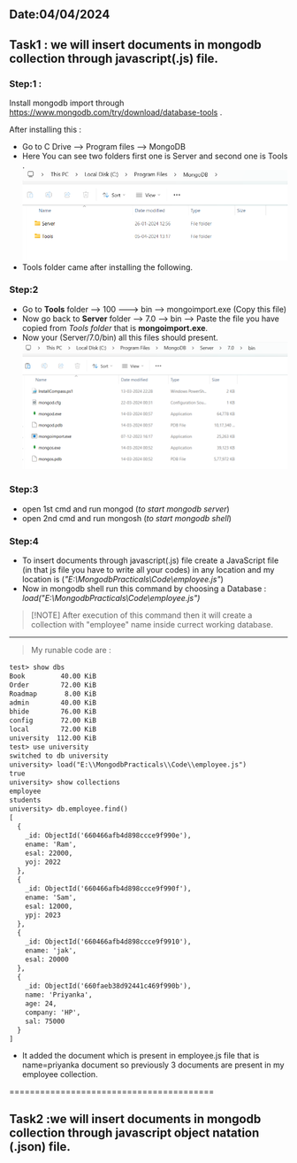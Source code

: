 Date:04/04/2024
---------------

## Task1 : we will insert documents in mongodb collection through javascript(.js) file.

### Step:1 : 
Install mongodb import through https://www.mongodb.com/try/download/database-tools .

After installing this :
- Go to C Drive -->  Program files -->  MongoDB 
- Here You can see two folders first one is Server and  second one is Tools .
![alt text](mongo1tools.png)
- Tools folder came after installing the following.

### Step:2
- Go to **Tools** folder --> 100 ---> bin --> mongoimport.exe (Copy this file) 
- Now go back to **Server** folder --> 7.0 --> bin --> Paste the file you have copied from  _Tools folder_ that is **mongoimport.exe**.
- Now your (Server/7.0/bin)  all this files should present.
![alt text](mongodbtollls2serverbin.png)
### Step:3
- open 1st cmd and run mongod (_to start mongodb server_)
- open 2nd cmd and run mongosh (_to start mongodb shell_)

### Step:4
- To insert documents through javascript(.js) file create a JavaScript file (in that js file you have to write all your codes) in any location and my location is   (_"E:\\MongodbPracticals\\Code\\employee.js"_)  
- Now in mongodb shell run this command by choosing a Database :
 _load("E:\\MongodbPracticals\\Code\\employee.js")_

> [!NOTE] After execution of this command then it will create a collection with "employee" name inside currect working database.


______________________________________________
> My runable code are :

```
test> show dbs
Book         40.00 KiB
Order        72.00 KiB
Roadmap       8.00 KiB
admin        40.00 KiB
bhide        76.00 KiB
config       72.00 KiB
local        72.00 KiB
university  112.00 KiB
test> use university
switched to db university
university> load("E:\\MongodbPracticals\\Code\\employee.js")
true
university> show collections
employee
students
university> db.employee.find()
[
  {
    _id: ObjectId('660466afb4d898ccce9f990e'),
    ename: 'Ram',
    esal: 22000,
    yoj: 2022
  },
  {
    _id: ObjectId('660466afb4d898ccce9f990f'),
    ename: 'Sam',
    esal: 12000,
    ypj: 2023
  },
  {
    _id: ObjectId('660466afb4d898ccce9f9910'),
    ename: 'jak',
    esal: 20000
  },
  {
    _id: ObjectId('660faeb38d92441c469f990b'),
    name: 'Priyanka',
    age: 24,
    company: 'HP',
    sal: 75000
  }
]
```
- It added the document which is present in employee.js file that is name=priyanka document so previously 3 documents are present in my employee collection.


========================================

## Task2 :we will insert documents in mongodb collection through javascript object natation (.json) file.

